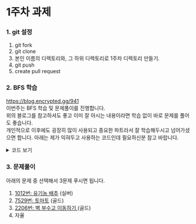 # 1주차 과제

### 1. git 설정

1. git fork
2. git clone
3. 본인 이름의 디렉토리와, 그 하위 디렉토리로 1주차 디렉토리 만들기.
4. git push
5. create pull request

### 2. BFS 학습

https://blog.encrypted.gg/941  
이번주는 BFS 학습 및 문제풀이를 진행합니다.  
위의 블로그를 참고하셔도 좋고 이미 잘 아시는 내용이라면 학습 없이 바로 문제를 풀어도 좋습니다.  
개인적으로 이후에도 굉장히 많이 사용되고 중요한 파트라서 잘 학습해두시고 넘어가셨으면 합니다.
아래는 제가 익혀두고 사용하는 코드인데 필요하신분 참고 바랍니다.

<details>
    <summary>코드 보기</summary>

```cpp
#include <iostream>
#include <queue>
#include <algorithm>
#include <string>
#define MAX 502
using namespace std;

int board[MAX][MAX];
int visited[MAX][MAX];
int dx[4] = {1, 0, -1, 0};
int dy[4] = {0, 1, 0, -1};
int n, m; // n행 m열

int main() {
    ios_base::sync_with_stdio(0);
    cin.tie(0);

    queue<pair<int, int>> Q;
    cin >> n >> m;
    for (int i = 0; i < n; i++) {
        fill(board[i], board[i] + m, 0);
        fill(visited[i], visited[i] + m, 0);
    }

    for (int i = 0; i < n; i++)
        for (int j = 0; j < m; j++)
            cin >> board[i][j];

    visited[0][0] = 1;
    Q.push(make_pair(0, 0));

    while (!Q.empty()) {
        pair<int, int> cur = Q.front();
        Q.pop();
        cout << "(" << cur.first << ", " << cur.second << ")\n";

        for (int i = 0; i < 4; i++) {
            int nx = cur.first + dx[i];
            int ny = cur.second + dy[i];
            //(nx, ny)는 cur의 상하좌우 칸이다.
            if (nx < 0 || ny < 0 || nx >= n || ny >= m)
                continue;
            if (visited[nx][ny] == 1 || board[nx][ny] == 0)
                continue;
            visited[nx][ny] = 1;
            Q.push(make_pair(nx, ny));
        }
    }

    return 0;
}
```

</details>

### 3. 문제풀이

아래의 문제 중 선택해서 3문제 푸시면 됩니다.

1. [1012번: 유기농 배추](https://www.acmicpc.net/problem/1012) (실버)
2. [7529번: 토마토](https://www.acmicpc.net/problem/7569) (골드)
3. [2206번: 벽 부수고 이동하기 ](https://www.acmicpc.net/problem/2206) (골드)
4. 자율
